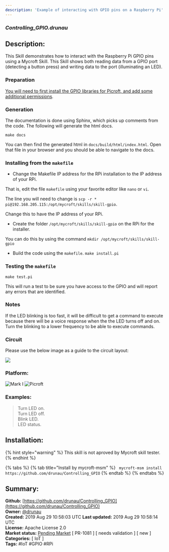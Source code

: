 ```yaml
---
description: 'Example of interacting with GPIO pins on a Raspberry Pi'
---
```


### _Controlling_GPIO.drunau_  
## Description:  
This Skill demonstrates how to interact with the Raspberry Pi GPIO pins using a Mycroft Skill. This Skill shows both reading data from a GPIO port (detecting a button press) and writing data to the port (illuminating an LED).

### Preparation

[You will need to first install the GPIO libraries for Picroft, and add some additional permissions](https://mycroft.ai/documentation/picroft/#using-the-gpio-pins-on-the-raspberry-pi-3).

### Generation

The documentation is done using Sphinx, which picks up comments from the code.  The following will generate the html docs.

```make docs```

You can then find the generated html in ```docs/build/html/index.html```.  Open that file in your browser and you should be able to navigate to the docs.

### Installing from the `makefile`

* Change the Makefile IP address for the RPi installation to the IP address of your RPi.

That is, edit the file `makefile` using your favorite editor like `nano` or `vi`.

The line you will need to change is `scp -r * pi@192.168.205.115:/opt/mycroft/skills/skill-gpio`.

Change this to have the IP address of your RPi.

* Create the folder ```/opt/mycroft/skills/skill-gpio``` on the RPi for the installer.

You can do this by using the command `mkdir /opt/mycroft/skills/skill-gpio`

* Build the code using the `makefile`.  ```make install.pi```

### Testing the `makefile`

```make test.pi```

This will run a test to be sure you have access to the GPIO and will report any errors that are identified.

### Notes

If the LED blinking is too fast, it will be difficult to get a command to execute because there will be a voice response when the the LED turns off and on. Turn the blinking to a lower frequency to be able to execute commands.

### Circuit
Please use the below image as a guide to the circuit layout:

![](https://github.com/MycroftAI/picroft_example_skill_gpio/blob/master/IMG_20170706_153744.jpg)  
  
  
### Platform:  
 ![Mark I](../.gitbook/assets/mark-1-icon.png)  ![Picroft](../.gitbook/assets/picroft-icon.png)   
### Examples:  
> Turn LED on.  
> Turn LED off.  
> Blink LED.  
> LED status.  
  
## Installation:  
{% hint style="warning" %}
This skill is not aproved by Mycroft skill tester.
{% endhint %}
    
{% tabs %}
{% tab title="Install by mycroft-msm" %}
``` mycroft-msm install https://github.com/drunau/Controlling_GPIO```
{% endtab %}
  {% endtabs %}
    
## Summary:  
**Github:** [https://github.com/drunau/Controlling_GPIO](https://github.com/drunau/Controlling_GPIO)  
**Owner:** [@drunau](https://github.com/drunau)  
**Created:** 2019 Aug 29 10:58:03 UTC  **Last updated:** 2019 Aug 29 10:58:14 UTC  
**License:** Apache License 2.0  
**Market status:** [Pending Market](https://market.mycroft.ai/skill/) [ PR-1081 ] [ needs validation ] [ new ]  
**Categories:** [ IoT ]   
**Tags:** \#IoT \#GPIO \#RPi   
